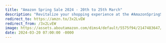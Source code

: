 ```yaml
---
title: "Amazon Spring Sale 2024 - 20th to 25th March"
description: "Revitalize your shopping experience at the #AmazonSpringSale2024! From March 20th to 25th, seize incredible deals on #electronics, #fashion, #homeessentials, and beyond. Don't miss out on exclusive discounts and limited-time offers. Elevate your savings and celebrate the season with Amazon's ultimate sale event! #ShopSmart #SaveBig #affiliate #ad"
redirect_to: https://amzn.to/3x2LvEW
redirect_from: /3x2LvEW
image: https://assets.aboutamazon.com/dims4/default/5575f94/2147483647/strip/true/crop/997x561+1+0/resize/1024x576!/format/webp/quality/90/?url=https%3A%2F%2Famazon-blogs-brightspot.s3.amazonaws.com%2Ff8%2F7e%2F9e59cb4b4e18b1e4ac7ecbcca6ae%2Fimage-4.png
date: 2024-03-20 07:00:00 -0000
---
```

